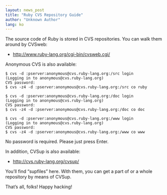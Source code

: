 ```yaml
---
layout: news_post
title: "Ruby CVS Repository Guide"
author: "Unknown Author"
lang: ko
---
```


The source code of Ruby is stored in CVS repositories. You can walk them
around by CVSweb:

* http://www.ruby-lang.org/cgi-bin/cvsweb.cgi/

Anonymous CVS is also available:

    $ cvs -d :pserver:anonymous@cvs.ruby-lang.org:/src login
    (Logging in to anonymous@cvs.ruby-lang.org)
    CVS password:
    $ cvs -z4 -d :pserver:anonymous@cvs.ruby-lang.org:/src co ruby

    $ cvs -d :pserver:anonymous@cvs.ruby-lang.org:/doc login
    (Logging in to anonymous@cvs.ruby-lang.org)
    CVS password:
    $ cvs -z4 -d :pserver:anonymous@cvs.ruby-lang.org:/doc co doc

    $ cvs -d :pserver:anonymous@cvs.ruby-lang.org:/www login
    (Logging in to anonymous@cvs.ruby-lang.org)
    CVS password:
    $ cvs -z4 -d :pserver:anonymous@cvs.ruby-lang.org:/www co www

No password is required. Please just press Enter.

In addition, CVSup is also available:

* http://cvs.ruby-lang.org/cvsup/

You’ll find “supfiles” here. With them, you can get a part of or a whole
repository by means of CVSup.

That’s all, folks! Happy hacking!
